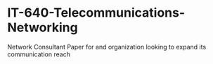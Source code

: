 # IT-640-Telecommunications-Networking
Network Consultant Paper for and organization looking to expand its communication reach
